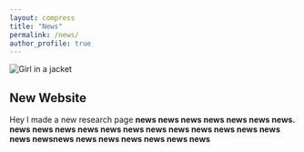 ```yaml
---
layout: compress
title: "News"
permalink: /news/
author_profile: true
---
```

<img src="0.jpeg" alt="Girl in a jacket">

## New Website

Hey I made a new research page <b>
  news news news news news news news. news news news news news news news news news news news news news newsnews news news news news news news
